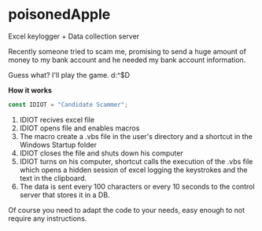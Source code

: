 # poisonedApple
Excel keylogger + Data collection server

Recently someone tried to scam me, promising to send a huge amount of money to my bank account and he needed my bank account information.

Guess what? I'll play the game. d:^$D

**How it works**

```javascript
const IDIOT = "Candidate Scammer";
```

1. IDIOT recives excel file
2. IDIOT opens file and enables macros
3. The macro create a .vbs file in the user's directory and a shortcut in the Windows Startup folder
4. IDIOT closes the file and shuts down his computer
5. IDIOT turns on his computer, shortcut calls the execution of the .vbs file which opens a hidden session of excel logging the keystrokes and the text in the clipboard.
6. The data is sent every 100 characters or every 10 seconds to the control server that stores it in a DB.

Of course you need to adapt the code to your needs, easy enough to not require any instructions.
